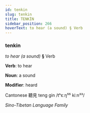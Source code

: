 ```yaml
---
id: tenkin
slug: tenkin
title: TENKİN
sidebar_position: 266
hoverText: to hear (a sound) § Verb
---
```


### tenkin

*to hear (a sound)* **§** Verb

**Verb**: to hear

**Noun**: a sound

**Modifier**: heard

Cantonese  聽見 teng gin /tʰɛːŋ⁵⁵ kiːn³³/

*Sino-Tibetan Language Family*